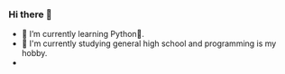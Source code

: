 ### Hi there 👋
- 🌱 I’m currently learning Python🐍.
- 🏫 I'm currently studying general high school and programming is my hobby.
- 
<!--
**Jakub-Jelinek-git/Jakub-Jelinek-git** is a ✨ _special_ ✨ repository because its `README.md` (this file) appears on your GitHub profile.
![Anurag's GitHub stats](https://github-readme-stats.vercel.app/api?username=Jakub-Jelinek-git&show_icons=true&theme=radical)
Here are some ideas to get you started:

- 🔭 I’m currently working on ...
- 🌱 I’m currently learning ...
- 👯 I’m looking to collaborate on ...
- 🤔 I’m looking for help with ...
- 💬 Ask me about ...
- 📫 How to reach me: ...
- 😄 Pronouns: ...
- ⚡ Fun fact: ...
-->
